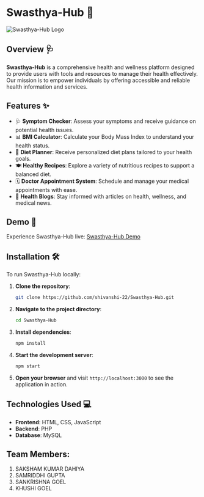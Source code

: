 # Swasthya-Hub 🌟

![Swasthya-Hub Logo](path_to_logo_image)

## Overview 🩺

**Swasthya-Hub** is a comprehensive health and wellness platform designed to provide users with tools and resources to manage their health effectively. Our mission is to empower individuals by offering accessible and reliable health information and services.

## Features ✨

- 🩺 **Symptom Checker**: Assess your symptoms and receive guidance on potential health issues.
- 📊 **BMI Calculator**: Calculate your Body Mass Index to understand your health status.
- 🍎 **Diet Planner**: Receive personalized diet plans tailored to your health goals.
- 🍽️ **Healthy Recipes**: Explore a variety of nutritious recipes to support a balanced diet.
- 🗓️ **Doctor Appointment System**: Schedule and manage your medical appointments with ease.
- 📰 **Health Blogs**: Stay informed with articles on health, wellness, and medical news.

## Demo 🚀

Experience Swasthya-Hub live: [Swasthya-Hub Demo](https://swasthya-hub.vercel.app/)

## Installation 🛠️

To run Swasthya-Hub locally:

1. **Clone the repository**:
   ```bash
   git clone https://github.com/shivanshi-22/Swasthya-Hub.git
   ```
2. **Navigate to the project directory**:
   ```bash
   cd Swasthya-Hub
   ```
3. **Install dependencies**:
   ```bash
   npm install
   ```
4. **Start the development server**:
   ```bash
   npm start
   ```
5. **Open your browser** and visit `http://localhost:3000` to see the application in action.

## Technologies Used 💻

- **Frontend**: HTML, CSS, JavaScript
- **Backend**: PHP
- **Database**: MySQL

## Team Members: 
1. SAKSHAM KUMAR DAHIYA
2. SAMRIDDHI GUPTA
3. SANKRISHNA GOEL
4. KHUSHI GOEL
